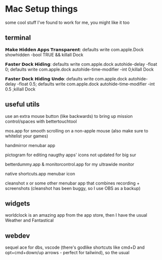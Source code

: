 # Mac Setup things

some cool stuff I've found to work for me, you might like it too

## terminal

𝗠𝗮𝗸𝗲 𝗛𝗶𝗱𝗱𝗲𝗻 𝗔𝗽𝗽𝘀 𝗧𝗿𝗮𝗻𝘀𝗽𝗮𝗿𝗲𝗻𝘁: defaults write com.apple.Dock showhidden -bool TRUE && killall Dock

𝗙𝗮𝘀𝘁𝗲𝗿 𝗗𝗼𝗰𝗸 𝗛𝗶𝗱𝗶𝗻𝗴: defaults write com.apple.dock autohide-delay -float 0; defaults write com.apple.dock autohide-time-modifier -int 0;killall Dock

𝗙𝗮𝘀𝘁𝗲𝗿 𝗗𝗼𝗰𝗸 𝗛𝗶𝗱𝗶𝗻𝗴 𝗨𝗻𝗱𝗼: defaults write com.apple.dock autohide-delay -float 0.5; defaults write com.apple.dock autohide-time-modifier -int 0.5 ;killall Dock

## useful utils

use an extra mouse button (like backwards) to bring up mission control/spaces with bettertouchtool

mos.app for smooth scrolling on a non-apple mouse (also make sure to whitelist your games)

handmirror menubar app

pictogram for editing naugthy apps' icons not updated for big sur

betterdummy.app & monitorcontrol.app for my ultrawide monitor 

native shortcuts.app menubar icon

cleanshot x or some other menubar app that combines recording + screenshots (cleanshot has been buggy, so I use OBS as a backup)

## widgets

worldclock is an amazing app from the app store, then I have the usual Weather and Fantastical

## webdev

sequel ace for dbs, vscode (there's godlike shortcuts like cmd+D and opt+cmd+down/up arrows - perfect for tailwind), so the usual

